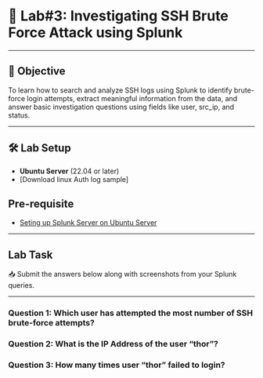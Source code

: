 # 🧪 Lab#3: Investigating SSH Brute Force Attack using Splunk 

---

## 🎯 Objective

To learn how to search and analyze SSH logs using Splunk to identify brute-force login attempts, extract meaningful information from the data, and answer basic investigation questions using fields like user, src_ip, and status.

---

## 🛠️ Lab Setup
- **Ubuntu Server** (22.04 or later)
- [Download linux Auth log sample]


## Pre-requisite
- [Seting up Splunk Server on Ubuntu Server](https://github.com/0xrajneesh/90-Days-SOC-Challenge-Beginner/blob/main/Challenge%234/Task%231-Setting%20up%20Splunk.md)

---

## Lab Task

📥 Submit the answers below along with screenshots from your Splunk queries.

---

###  Question 1:  **Which user has attempted the most number of SSH brute-force attempts?**

###  Question 2:  **What is the IP Address of the user “thor”?**

###  Question 3:  **How many times user “thor” failed to login?**


